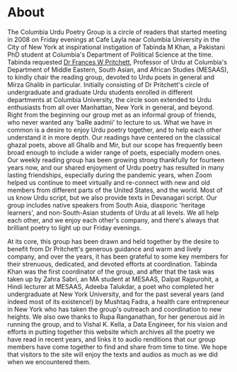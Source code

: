 # About

The Columbia Urdu Poetry Group is a circle of readers that started meeting in 2008 on Friday evenings at Cafe Layla near Columbia University in the City of New York at inspirational instigation of Tabinda M Khan, a Pakistani PhD student at Columbia's Department of Political Science at the time. Tabinda requested [Dr Frances W Pritchett](https://professorsemeritus.columbia.edu/people/frances-w-pritchett), Professor of Urdu at Columbia's Department of Middle Eastern, South Asian, and African Studies (MESAAS), to kindly chair the reading group, devoted to Urdu poets in general and Mirza Ghalib in particular. Initially consisting of Dr Pritchett's circle of undergraduate and graduate Urdu students enrolled in different departments at Columbia University, the circle soon extended to Urdu enthusiasts from all over Manhattan, New York in general, and beyond. Right from the beginning our group met as an informal group of friends, who never wanted any 'baRe aadmii' to lecture to us. What we have in common is a desire to enjoy Urdu poetry together, and to help each other understand it in more depth. Our readings have centered on the classical ghazal poets, above all Ghalib and Mir, but our scope has frequently been broad enough to include a wider range of poets, especially modern ones. Our weekly reading group has been growing strong thankfully for fourteen years now, and our shared enjoyment of Urdu poetry has resulted in many lasting friendships, especially during the pandemic years, when Zoom helped us continue to meet virtually and re-connect with new and old members from different parts of the United States, and the world. Most of us know Urdu script, but we also provide texts in Devanagari script. Our group includes native speakers from South Asia, diasporic 'heritage learners', and non-South-Asian students of Urdu at all levels. We all help each other, and we enjoy each other's company, and there's always that brilliant poetry to light up our Friday evenings.

At its core, this group has been drawn and held together by the desire to benefit from Dr Pritchett's generous guidance and warm and lively company, and over the years, it has been grateful to some key members for their strenuous, dedicated, and devoted efforts at coordination. Tabinda Khan was the first coordinator of the group, and after that the task was taken up by Zahra Sabri, an MA student at MESAAS, Dalpat Rajpurohit, a Hindi lecturer at MESAAS, Adeeba Talukdar, a poet who completed her undergraduate at New York University, and for the past several years (and indeed most of its existence!) by Mushtaq Fadra, a health care entrepreneur in New York who has taken the group's outreach and coordination to new heights. We also owe thanks to Rupa Ranganathan, for her generous aid in running the group, and to Vishal K. Kella, a Data Engineer, for his vision and efforts in putting together this website which archives all the poetry we have read in recent years, and links it to audio renditions that our group members have come together to find and share from time to time. We hope that visitors to the site will enjoy the texts and audios as much as we did when we encountered them.


